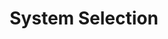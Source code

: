 ---
title: System Selection
info: The initial stage where we help you select the right information system to meet your needs.
background: assets/theme/images/icons/selection.png
---
